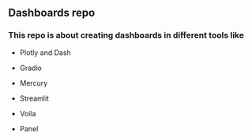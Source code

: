 ## Dashboards repo
### This repo is about creating dashboards in different tools like 

- Plotly and Dash

- Gradio

- Mercury

- Streamlit 

- Voila

- Panel